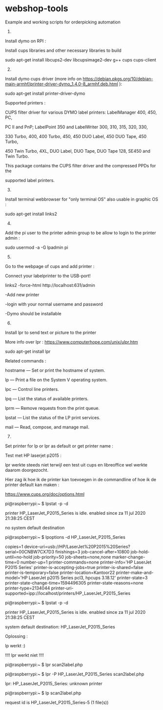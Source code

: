# webshop-tools
Example and working scripts for orderpicking automation

1)

Install dymo on RPI :

Install cups libraries and other necessary libraries to build

sudo apt-get install libcups2-dev libcupsimage2-dev g++ cups cups-client

2)
Install dymo cups driver (more info on https://debian.pkgs.org/10/debian-main-armhf/printer-driver-dymo_1.4.0-8_armhf.deb.html ):

sudo apt-get install printer-driver-dymo

Supported printers :

CUPS filter driver for various DYMO label printers: LabelManager 400, 450, PC,

PC II and PnP; LabelPoint 350 and LabelWriter 300, 310, 315, 320, 330,

330 Turbo, 400, 400 Turbo, 450, 450 DUO Label, 450 DUO Tape, 450 Turbo,

450 Twin Turbo, 4XL, DUO Label, DUO Tape, DUO Tape 128, SE450 and Twin Turbo.

This package contains the CUPS filter driver and the compressed PPDs for the

supported label printers.

3)

Install terminal webbrowser for "only terminal OS" also usable in graphic OS :

sudo apt-get install links2

4)

Add the pi user to the printer admin group to be allow to login to the printer admin :

sudo usermod -a -G lpadmin pi

5)

Go to the webpage of cups and add printer :

Connect your labelprinter to the USB-port!

links2 -force-html http://localhost:631/admin

-Add new printer

-login with your normal username and password

-Dymo should be installable

6)

Install lpr to send text or picture to the printer

More info over lpr : https://www.computerhope.com/unix/ulpr.htm

sudo apt-get install lpr

Related commands :

hostname — Set or print the hostname of system.

lp — Print a file on the System V operating system.

lpc — Control line printers.

lpq — List the status of available printers.

lprm — Remove requests from the print queue.

lpstat — List the status of the LP print services.

mail — Read, compose, and manage mail.


7)

Set printer for lp or lpr as default or get printer name :

Test met HP laserjet p2015 :

lpr werkte steeds niet terwijl een test uit cups en libreoffice wel werkte daarom doorgezocht.

Hier zag ik hoe ik de printer kan toevoegen in de commandline of hoe ik de printer default kan maken :

https://www.cups.org/doc/options.html

pi@raspberrypi:~ $ lpstat -p -d

printer HP_LaserJet_P2015_Series is idle.  enabled since za 11 jul 2020 21:38:25 CEST

no system default destination

pi@raspberrypi:~ $ lpoptions -d HP_LaserJet_P2015_Series

copies=1 device-uri=usb://HP/LaserJet%20P2015%20Series?serial=00CNBW7CX7D3 finishings=3 job-cancel-after=10800 job-hold-until=no-hold job-priority=50 job-sheets=none,none marker-change-time=0 number-up=1 printer-commands=none printer-info='HP LaserJet P2015 Series' printer-is-accepting-jobs=true printer-is-shared=false printer-is-temporary=false printer-location=Kantoor22 printer-make-and-model='HP LaserJet p2015 Series pcl3, hpcups 3.18.12' printer-state=3 printer-state-change-time=1594496305 printer-state-reasons=none printer-type=2134044 printer-uri-supported=ipp://localhost/printers/HP_LaserJet_P2015_Series

pi@raspberrypi:~ $ lpstat -p -d

printer HP_LaserJet_P2015_Series is idle.  enabled since za 11 jul 2020 21:38:25 CEST

system default destination: HP_LaserJet_P2015_Series

Oplossing :

lp werkt :)

!!!! lpr werkt niet !!!!

pi@raspberrypi:~ $ lpr scan2label.php

pi@raspberrypi:~ $ lpr -P HP_LaserJet_P2015_Series scan2label.php

lpr: HP_LaserJet_P2015_Series: unknown printer

pi@raspberrypi:~ $ lp scan2label.php

request id is HP_LaserJet_P2015_Series-5 (1 file(s))


